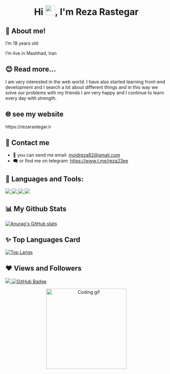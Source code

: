 <h1 align="center">Hi <img src="https://raw.githubusercontent.com/MartinHeinz/MartinHeinz/master/wave.gif" width="30px">, I'm Reza Rastegar</h1>

## 👀 About me!
<p align="left">
  I’m 18 years old
</p>
<p align="left">
  I’m live in Mashhad, Iran
</p>

## 😊 Read more...
<p align="left">
  I am very interested in the web world. I have also started learning front-end development and I search a lot about different things and in this way we solve our problems with my friends I am very happy and I continue to learn every day with strength.
</p>

## 🌐 see my website
<p align="left">  
  https://rezarastegar.ir
</p> 

## 💬 Contact me

- 📩 you can send me email:
moidreza82@gmail.com
- 🗨️ or find me on telegram:
https://www.t.me/reza23ee

## 🚀 Languages and Tools:

<p align="left"> 
<!--     <a href="https://reactjs.org/" target="_blank"> <img src="https://img.icons8.com/color/48/000000/react-native.png"/> </a> -->
<!--     <a href="https://developer.mozilla.org/en-US/docs/Web/JavaScript" target="_blank"> <img src="https://img.icons8.com/color/48/000000/javascript.png"/> </a>  -->
    <a href="https://www.w3.org/html/" target="_blank"> <img src="https://img.icons8.com/color/48/000000/html-5.png"/> </a> 
    <a href="https://www.w3schools.com/css/" target="_blank"> <img src="https://img.icons8.com/color/48/000000/css3.png"/> </a>
    <a href="https://wordpress.org/" target="_blank"> <img src="https://img.icons8.com/color/48/000000/wordpress.png"/> </a> 
    <a href="https://analytics.google.com/analytics/web/#/" target="_blank"> <img src="https://img.icons8.com/color/48/000000/google-analytics.png"/> </a> 
<!--     <a href="https://getbootstrap.com" target="_blank"> <img src="https://img.icons8.com/color/48/000000/bootstrap.png"/> </a>  -->
<!--     <a href="https://git-scm.com/" target="_blank"> <img src="https://img.icons8.com/color/48/000000/git.png"/> </a>  -->
</p>

## 📊 My Github Stats

[![Anurag's GitHub stats](https://github-readme-stats.vercel.app/api?username=rezarastegar2003)](https://github.com/anuraghazra/github-readme-stats)

## ✨ Top Languages Card

[![Top Langs](https://github-readme-stats.vercel.app/api/top-langs/?username=rezarastegar2003)](https://github.com/anuraghazra/github-readme-stats)

## ❤ Views and Followers
<a href="https://github.com/Meghna-DAS/github-profile-views-counter">
    <img src="https://komarev.com/ghpvc/?username=rezarastegar2003">
</a>
<a href="https://github.com/rezarastegar2003?tab=followers"><img src="https://img.shields.io/github/followers/rezarastegar2003?label=Followers&style=social" alt="GitHub Badge"></a>

<p align="center">
<!--   <img src="https://user-images.githubusercontent.com/85369490/153697595-5659f00e-58c4-4dff-8f38-7eab1311178f.png" alt="work space photo">  -->
  <img src="https://user-images.githubusercontent.com/85369490/154224043-b72031a3-55e4-44fd-8250-9b8456f02e3d.gif" alt="Coding gif" width="250">   
</p>
